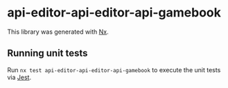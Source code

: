 # api-editor-api-editor-api-gamebook

This library was generated with [Nx](https://nx.dev).

## Running unit tests

Run `nx test api-editor-api-editor-api-gamebook` to execute the unit tests via [Jest](https://jestjs.io).
